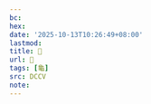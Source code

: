 ```yaml
---
bc:
hex:
date: '2025-10-13T10:26:49+08:00'
lastmod:
title: 􂤇
url: 􂤇
tags: [龜]
src: DCCV
note:
---
```

